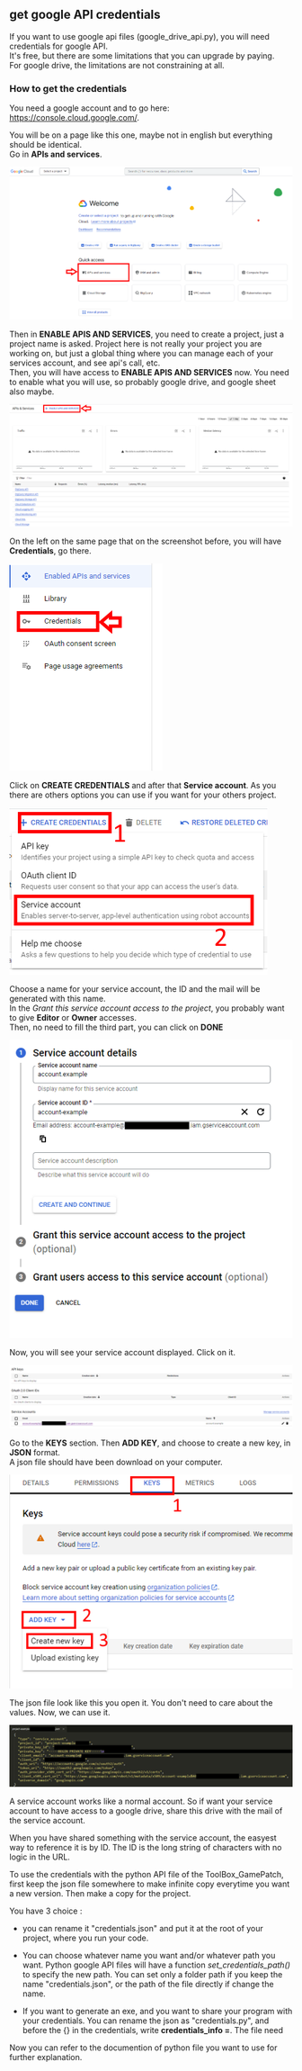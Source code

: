 ## get google API credentials

If you want to use google api files (google_drive_api.py), you will need credentials for google API. <br>
It's free, but there are some limitations that you can upgrade by paying. <br>
For google drive, the limitations are not constraining at all.

### How to get the credentials

You need a google account and to go here: https://console.cloud.google.com/.

You will be on a page like this one, maybe not in english but everything should be identical. <br>
Go in **APIs and services**. 

![](doc_image/credentials_image_1.png)

Then in **ENABLE APIS AND SERVICES**, you need to create a project, just a project name is asked. Project here is not really your project you are working on, but just a global thing where you can manage each of your services account, and see api's call, etc. <br>
Then, you will have access to **ENABLE APIS AND SERVICES** now.
You need to enable what you will use, so probably google drive, and google sheet also maybe.

![](doc_image/credentials_image_2.png)

On the left on the same page that on the screenshot before, you will have **Credentials**, go there.

![](doc_image/credentials_image_3.png)

Click on **CREATE CREDENTIALS** and after that **Service account**. As you there are others options you can use if you want for your others project.

![](doc_image/credentials_image_4.png)

Choose a name for your service account, the ID and the mail will be generated with this name.<br>
In the *Grant this service account access to the project*, you probably want to give **Editor** or **Owner** accesses.<br>
Then, no need to fill the third part, you can click on **DONE**

![](doc_image/credentials_image_5.png)

Now, you will see your service account displayed. Click on it.

![](doc_image/credentials_image_6.png)

Go to the **KEYS** section. Then **ADD KEY**, and choose to create a new key, in **JSON** format.<br>
A json file should have been download on your computer.

![](doc_image/credentials_image_7.png)

The json file look like this you open it. You don't need to care about the values. Now, we can use it. 

![](doc_image/credentials_image_8.png)

A service account works like a normal account. So if want your service account to have access to a google drive, share this drive with the mail of the service account.

When you have shared something with the service account, the easyest way to reference it is by ID. The ID is the long string of characters with no logic in the URL.

To use the credentials with the python API file of the ToolBox_GamePatch, first keep the json file somewhere to make infinite copy everytime you want a new version. Then make a copy for the project.

You have 3 choice : 

- you can rename it "credentials.json" and put it at the root of your project, where you run your code.

- You can choose whatever name you want and/or whatever path you want. Python google API files will have a function *set_credentials_path()* to specify the new path. You can set only a folder path if you keep the name "credentials.json", or the path of the file directly if change the name.

- If you want to generate an exe, and you want to share your program with your credentials. You can rename the json as "credentials.py", and before the {} in the credentials, write **credentials_info =**. The file need


Now you can refer to the documention of python file you want to use for further explanation.